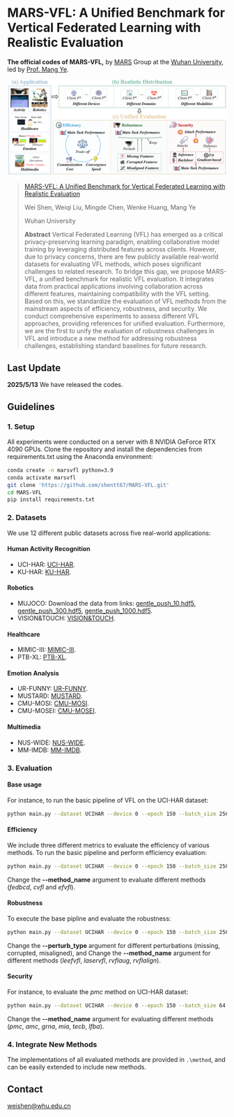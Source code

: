 # MARS-VFL: A Unified Benchmark for Vertical Federated Learning with Realistic Evaluation
**The official codes of MARS-VFL,** by [MARS](https://marswhu.github.io/index.html) Group at the [Wuhan University](https://www.whu.edu.cn/), led by [Prof. Mang Ye](https://marswhu.github.io/index.html).

![](./framework.svg)

> [MARS-VFL: A Unified Benchmark for Vertical Federated Learning with Realistic Evaluation]()
> 
> Wei Shen, Weiqi Liu, Mingde Chen, Wenke Huang, Mang Ye
> 
> Wuhan University
>
> **Abstract** Vertical Federated Learning (VFL) has emerged as a critical privacy-preserving learning paradigm, enabling collaborative model training by leveraging distributed features across clients. However, due to privacy concerns, there are few publicly available real-world datasets for evaluating VFL methods, which poses significant challenges to related research. To bridge this gap, we propose MARS-VFL, a unified benchmark for realistic VFL evaluation. It integrates data from practical applications involving collaboration across different features, maintaining compatibility with the VFL setting. Based on this, we standardize the evaluation of VFL methods from the mainstream aspects of efficiency, robustness, and security. We conduct comprehensive experiments to assess different VFL approaches, providing references for unified evaluation. Furthermore, we are the first to unify the evaluation of robustness challenges in VFL and introduce a new method for addressing robustness challenges, establishing standard baselines for future research.

## Last Update

**2025/5/13** We have released the codes.

## Guidelines
### 1. Setup
All experiments were conducted on a server with 8 NVIDIA GeForce RTX 4090 GPUs. Clone the repository and install the dependencies from requirements.txt using the Anaconda environment:

```bash
conda create -n marsvfl python=3.9
conda activate marsvfl
git clone 'https://github.com/shentt67/MARS-VFL.git'
cd MARS-VFL
pip install requirements.txt
```
### 2. Datasets
We use 12 different public datasets across five real-world applications:
#### Human Activity Recognition
- UCI-HAR: [UCI-HAR](https://archive.ics.uci.edu/dataset/240/human+activity+recognition+using+smartphones).
- KU-HAR: [KU-HAR](https://www.kaggle.com/datasets/niloy333/kuhar).
#### Robotics
- MUJOCO: Download the data from links: [gentle_push_10.hdf5](https://drive.google.com/file/d/1qmBCfsAGu8eew-CQFmV1svodl9VJa6fX/view), [gentle_push_300.hdf5](https://drive.google.com/file/d/18dr1z0N__yFiP_DAKxy-Hs9Vy_AsaW6Q/view), [gentle_push_1000.hdf5](https://drive.google.com/file/d/1JTgmq1KPRK9HYi8BgvljKg5MPqT_N4cR/view).
- VISION&TOUCH: [VISION&TOUCH](https://github.com/stanford-iprl-lab/multimodal_representation).
#### Healthcare
- MIMIC-III: [MIMIC-III](https://mimic.mit.edu/).
- PTB-XL: [PTB-XL](https://physionet.org/content/ptb-xl/1.0.3/).
#### Emotion Analysis
- UR-FUNNY: [UR-FUNNY](https://drive.google.com/drive/folders/1Agzm157lciMONHOHemHRSySmjn1ahHX1?usp=sharing).
- MUSTARD: [MUSTARD](https://drive.google.com/drive/folders/1JFcX-NF97zu9ZOZGALGU9kp8dwkP7aJ7?usp=sharing).
- CMU-MOSI: [CMU-MOSI](https://drive.google.com/drive/folders/1uEK737LXB9jAlf9kyqRs6B9N6cDncodq?usp=sharing).
- CMU-MOSEI: [CMU-MOSEI](https://drive.google.com/drive/folders/1A_hTmifi824gypelGobgl2M-5Rw9VWHv?usp=sharing).
#### Multimedia
- NUS-WIDE: [NUS-WIDE](https://paperswithcode.com/dataset/nus-wide).
- MM-IMDB: [MM-IMDB](https://archive.org/download/mmimdb/multimodal_imdb.hdf5).

### 3. Evaluation

#### Base usage
For instance, to run the basic pipeline of VFL on the UCI-HAR dataset:
```bash
python main.py --dataset UCIHAR --device 0 --epoch 150 --batch_size 256 --lr 0.01 --client_num 2 --aggregation concat --method_name base --optimizer sgd --seeds 100
```

#### Efficiency
We include three different metrics to evaluate the efficiency of various methods. To run the basic pipeline and perform efficiency evaluation:
```bash
python main.py --dataset UCIHAR --device 0 --epoch 150 --batch_size 256 --lr 0.01 --client_num 2 --aggregation concat --eval_mode efficiency --method_name base --optimizer sgd --seeds 100, 200, 300, 400, 500
```
Change the **--method_name** argument to evaluate different methods (*fedbcd*, *cvfl* and *efvfl*).
#### Robustness
To execute the base pipline and evaluate the robustness:
```bash
python main.py --dataset UCIHAR --device 0 --epoch 150 --batch_size 256 --lr 0.01 --client_num 2 --aggregation concat --eval_mode robustness --perturb_type missing --perturb_rate_train 0 --perturb_rate_test 0 --method_name base --optimizer sgd --seeds 100
```
Change the **--perturb_type** argument for different perturbations (missing, corrupted, misaligned), and Change the **--method_name** argument for different methods (*leefvfl*, *laservfl*, *rvflaug*, *rvflalign*).
#### Security
For instance, to evaluate the *pmc* method on UCI-HAR dataset:
```bash
python main.py --dataset UCIHAR --device 0 --epoch 150 --batch_size 64 --lr 0.01 --client_num 2 --aggregation concat --eval_mode security --method_name pmc --optimizer sgd --seeds 100
```
Change the **--method_name** argument for evaluating different methods (*pmc*, *amc*, *grna*, *mia*, *tecb*, *lfba*).

### 4. Integrate New Methods

The implementations of all evaluated methods are provided in `.\method`, and can be easily extended to include new methods.

## Contact
[weishen@whu.edu.cn](mailto:weishen@whu.edu.cn)

